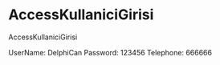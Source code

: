 # AccessKullaniciGirisi
AccessKullaniciGirisi

UserName: DelphiCan
Password: 123456
Telephone: 666666
